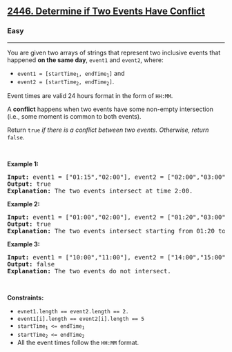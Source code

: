 <h2><a href="https://leetcode.com/problems/determine-if-two-events-have-conflict/">2446. Determine if Two Events Have Conflict</a></h2><h3>Easy</h3><hr><div style="user-select: auto;"><p style="user-select: auto;">You are given two arrays of strings that represent two inclusive events that happened <strong style="user-select: auto;">on the same day</strong>, <code style="user-select: auto;">event1</code> and <code style="user-select: auto;">event2</code>, where:</p>

<ul style="user-select: auto;">
	<li style="user-select: auto;"><code style="user-select: auto;">event1 = [startTime<sub style="user-select: auto;">1</sub>, endTime<sub style="user-select: auto;">1</sub>]</code> and</li>
	<li style="user-select: auto;"><code style="user-select: auto;">event2 = [startTime<sub style="user-select: auto;">2</sub>, endTime<sub style="user-select: auto;">2</sub>]</code>.</li>
</ul>

<p style="user-select: auto;">Event times are valid 24 hours format in the form of <code style="user-select: auto;">HH:MM</code>.</p>

<p style="user-select: auto;">A <strong style="user-select: auto;">conflict</strong> happens when two events have some non-empty intersection (i.e., some moment is common to both events).</p>

<p style="user-select: auto;">Return <code style="user-select: auto;">true</code><em style="user-select: auto;"> if there is a conflict between two events. Otherwise, return </em><code style="user-select: auto;">false</code>.</p>

<p style="user-select: auto;">&nbsp;</p>
<p style="user-select: auto;"><strong class="example" style="user-select: auto;">Example 1:</strong></p>

<pre style="position: relative; user-select: auto;"><strong style="user-select: auto;">Input:</strong> event1 = ["01:15","02:00"], event2 = ["02:00","03:00"]
<strong style="user-select: auto;">Output:</strong> true
<strong style="user-select: auto;">Explanation:</strong> The two events intersect at time 2:00.
<div class="open_grepper_editor" title="Edit &amp; Save To Grepper" style="user-select: auto;"></div></pre>

<p style="user-select: auto;"><strong class="example" style="user-select: auto;">Example 2:</strong></p>

<pre style="position: relative; user-select: auto;"><strong style="user-select: auto;">Input:</strong> event1 = ["01:00","02:00"], event2 = ["01:20","03:00"]
<strong style="user-select: auto;">Output:</strong> true
<strong style="user-select: auto;">Explanation:</strong> The two events intersect starting from 01:20 to 02:00.
<div class="open_grepper_editor" title="Edit &amp; Save To Grepper" style="user-select: auto;"></div></pre>

<p style="user-select: auto;"><strong class="example" style="user-select: auto;">Example 3:</strong></p>

<pre style="position: relative; user-select: auto;"><strong style="user-select: auto;">Input:</strong> event1 = ["10:00","11:00"], event2 = ["14:00","15:00"]
<strong style="user-select: auto;">Output:</strong> false
<strong style="user-select: auto;">Explanation:</strong> The two events do not intersect.
<div class="open_grepper_editor" title="Edit &amp; Save To Grepper" style="user-select: auto;"></div></pre>

<p style="user-select: auto;">&nbsp;</p>
<p style="user-select: auto;"><strong style="user-select: auto;">Constraints:</strong></p>

<ul style="user-select: auto;">
	<li style="user-select: auto;"><code style="user-select: auto;">evnet1.length == event2.length == 2.</code></li>
	<li style="user-select: auto;"><code style="user-select: auto;">event1[i].length == event2[i].length == 5</code></li>
	<li style="user-select: auto;"><code style="user-select: auto;">startTime<sub style="user-select: auto;">1</sub> &lt;= endTime<sub style="user-select: auto;">1</sub></code></li>
	<li style="user-select: auto;"><code style="user-select: auto;">startTime<sub style="user-select: auto;">2</sub> &lt;= endTime<sub style="user-select: auto;">2</sub></code></li>
	<li style="user-select: auto;">All the event times follow the <code style="user-select: auto;">HH:MM</code> format.</li>
</ul>
</div>